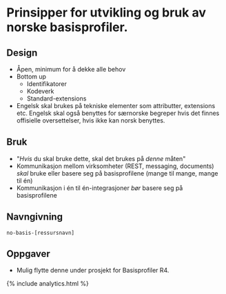 # Prinsipper for utvikling og bruk av norske basisprofiler.  

## Design

* Åpen, minimum for å dekke alle behov
* Bottom up
  * Identifikatorer
  * Kodeverk
  * Standard-extensions
* Engelsk skal brukes på tekniske elementer som attributter, extensions etc. Engelsk skal også benyttes for særnorske begreper hvis det finnes offisielle oversettelser, hvis ikke kan norsk benyttes. 

## Bruk
* "_Hvis_ du skal bruke dette, skal det brukes på _denne_ måten"
* Kommunikasjon mellom virksomheter (REST, messaging, documents) _skal_ bruke eller basere seg på basisprofilene (mange til mange, mange til én)
* Kommunikasjon i én til én-integrasjoner _bør_ basere seg på basisprofilene

## Navngivning

`no-basis-[ressursnavn]`

## Oppgaver

* Mulig flytte denne under prosjekt for Basisprofiler R4.

{% include analytics.html %}
